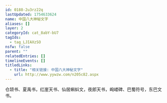 ```yaml
---
id: 0188-2u3rz22q
lastUpdated: 1754633624
name: 中国八大神秘文字
aliases: []
layer: 2
categoryId: cat_8abY-bU7
tagIds:
  - tag_LJIAXzSO
nsfw: false
parent: ""
relatedEntries: []
timelineEvents: []
titledLinks:
  - title: "相关链接: 中国八大神秘文字"
    url: http://www.yywzw.com/n205c82.aspx
---
```


仓颉书、夏禹书，红崖天书、仙居蝌蚪文，夜郎天书，峋嵝碑、巴蜀符号，东巴文书。